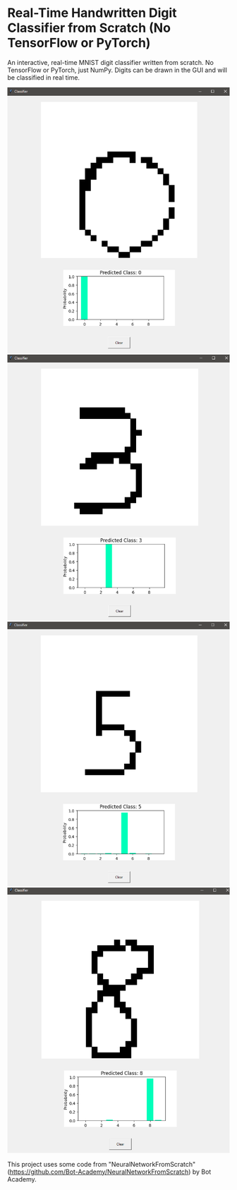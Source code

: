 
# Real-Time Handwritten Digit Classifier from Scratch (No TensorFlow or PyTorch)

An interactive, real-time MNIST digit classifier written from scratch. No TensorFlow or PyTorch, just NumPy. Digits can be drawn in the GUI and will be classified in real time.


![App Screenshot](images/0.PNG)
![App Screenshot](images/3.PNG)
![App Screenshot](images/5.PNG)
![App Screenshot](images/8.PNG)

This project uses some code from "NeuralNetworkFromScratch" (https://github.com/Bot-Academy/NeuralNetworkFromScratch) by Bot Academy.
